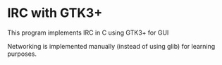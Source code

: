 # IRC with GTK3+ 

This program implements IRC in C using GTK3+ for GUI

Networking is implemented manually (instead of using glib) for learning purposes.



